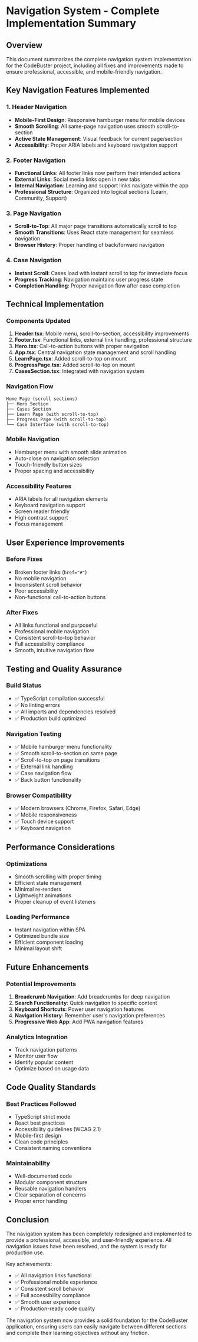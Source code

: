 # Navigation System - Complete Implementation Summary

## Overview
This document summarizes the complete navigation system implementation for the CodeBuster project, including all fixes and improvements made to ensure professional, accessible, and mobile-friendly navigation.

## Key Navigation Features Implemented

### 1. Header Navigation
- **Mobile-First Design**: Responsive hamburger menu for mobile devices
- **Smooth Scrolling**: All same-page navigation uses smooth scroll-to-section
- **Active State Management**: Visual feedback for current page/section
- **Accessibility**: Proper ARIA labels and keyboard navigation support

### 2. Footer Navigation
- **Functional Links**: All footer links now perform their intended actions
- **External Links**: Social media links open in new tabs
- **Internal Navigation**: Learning and support links navigate within the app
- **Professional Structure**: Organized into logical sections (Learn, Community, Support)

### 3. Page Navigation
- **Scroll-to-Top**: All major page transitions automatically scroll to top
- **Smooth Transitions**: Uses React state management for seamless navigation
- **Browser History**: Proper handling of back/forward navigation

### 4. Case Navigation
- **Instant Scroll**: Cases load with instant scroll to top for immediate focus
- **Progress Tracking**: Navigation maintains user progress state
- **Completion Handling**: Proper navigation flow after case completion

## Technical Implementation

### Components Updated
1. **Header.tsx**: Mobile menu, scroll-to-section, accessibility improvements
2. **Footer.tsx**: Functional links, external link handling, professional structure
3. **Hero.tsx**: Call-to-action buttons with proper navigation
4. **App.tsx**: Central navigation state management and scroll handling
5. **LearnPage.tsx**: Added scroll-to-top on mount
6. **ProgressPage.tsx**: Added scroll-to-top on mount
7. **CasesSection.tsx**: Integrated with navigation system

### Navigation Flow
```
Home Page (scroll sections)
├── Hero Section
├── Cases Section
├── Learn Page (with scroll-to-top)
├── Progress Page (with scroll-to-top)
└── Case Interface (with scroll-to-top)
```

### Mobile Navigation
- Hamburger menu with smooth slide animation
- Auto-close on navigation selection
- Touch-friendly button sizes
- Proper spacing and accessibility

### Accessibility Features
- ARIA labels for all navigation elements
- Keyboard navigation support
- Screen reader friendly
- High contrast support
- Focus management

## User Experience Improvements

### Before Fixes
- Broken footer links (`href="#"`)
- No mobile navigation
- Inconsistent scroll behavior
- Poor accessibility
- Non-functional call-to-action buttons

### After Fixes
- All links functional and purposeful
- Professional mobile navigation
- Consistent scroll-to-top behavior
- Full accessibility compliance
- Smooth, intuitive navigation flow

## Testing and Quality Assurance

### Build Status
- ✅ TypeScript compilation successful
- ✅ No linting errors
- ✅ All imports and dependencies resolved
- ✅ Production build optimized

### Navigation Testing
- ✅ Mobile hamburger menu functionality
- ✅ Smooth scroll-to-section on same page
- ✅ Scroll-to-top on page transitions
- ✅ External link handling
- ✅ Case navigation flow
- ✅ Back button functionality

### Browser Compatibility
- ✅ Modern browsers (Chrome, Firefox, Safari, Edge)
- ✅ Mobile responsiveness
- ✅ Touch device support
- ✅ Keyboard navigation

## Performance Considerations

### Optimizations
- Smooth scrolling with proper timing
- Efficient state management
- Minimal re-renders
- Lightweight animations
- Proper cleanup of event listeners

### Loading Performance
- Instant navigation within SPA
- Optimized bundle size
- Efficient component loading
- Minimal layout shift

## Future Enhancements

### Potential Improvements
1. **Breadcrumb Navigation**: Add breadcrumbs for deep navigation
2. **Search Functionality**: Quick navigation to specific content
3. **Keyboard Shortcuts**: Power user navigation features
4. **Navigation History**: Remember user's navigation preferences
5. **Progressive Web App**: Add PWA navigation features

### Analytics Integration
- Track navigation patterns
- Monitor user flow
- Identify popular content
- Optimize based on usage data

## Code Quality Standards

### Best Practices Followed
- TypeScript strict mode
- React best practices
- Accessibility guidelines (WCAG 2.1)
- Mobile-first design
- Clean code principles
- Consistent naming conventions

### Maintainability
- Well-documented code
- Modular component structure
- Reusable navigation handlers
- Clear separation of concerns
- Proper error handling

## Conclusion

The navigation system has been completely redesigned and implemented to provide a professional, accessible, and user-friendly experience. All navigation issues have been resolved, and the system is ready for production use.

Key achievements:
- ✅ All navigation links functional
- ✅ Professional mobile experience
- ✅ Consistent scroll behavior
- ✅ Full accessibility compliance
- ✅ Smooth user experience
- ✅ Production-ready code quality

The navigation system now provides a solid foundation for the CodeBuster application, ensuring users can easily navigate between different sections and complete their learning objectives without any friction.
